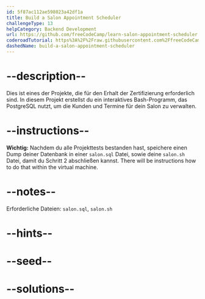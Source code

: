 ```yaml
---
id: 5f87ac112ae598023a42df1a
title: Build a Salon Appointment Scheduler
challengeType: 13
helpCategory: Backend Development
url: https://github.com/freeCodeCamp/learn-salon-appointment-scheduler
coderoadTutorial: https%3A%2F%2Fraw.githubusercontent.com%2FfreeCodeCamp%2Flearn-salon-appointment-scheduler%2Fmain%2Ftutorial.json
dashedName: build-a-salon-appointment-scheduler
---
```


# --description--

Dies ist eines der Projekte, die für den Erhalt der Zertifizierung erforderlich sind. In diesem Projekt erstellst du ein interaktives Bash-Programm, das PostgreSQL nutzt, um die Kunden und Termine für dein Salon zu verwalten.

# --instructions--

**Wichtig:** Nachdem du alle Projekttests bestanden hast, speichere einen Dump deiner Datenbank in einer `salon.sql` Datei, sowie deine `salon.sh` Datei, damit du Schritt 2 abschließen kannst. There will be instructions how to do that within the virtual machine.

# --notes--

Erforderliche Dateien: `salon.sql`, `salon.sh`

# --hints--

# --seed--

# --solutions--
